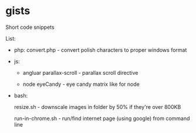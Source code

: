 # gists
Short code snippets

List:

- php:
  convert.php - convert polish characters to proper windows format

- js:

  - angluar
    parallax-scroll - parallax scroll directive  

  - node
    eyeCandy - eye candy matrix like for node

- bash:
  
  resize.sh - downscale images in folder by 50% if they're over 800KB

  run-in-chrome.sh - run/find internet page (using google) from command line
